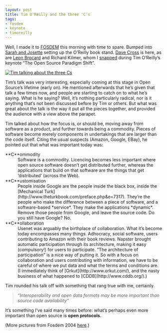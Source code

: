 ```yaml
---
layout: post
title: Tim O'Reilly and the three 'C's
tags:
- fosdem
- keynote
- timoreilly
---
```



Well, I made it to [FOSDEM](http://www.fosdem.org/ "FOSDEM") this morning with time to spare. Bumped into [Sarah and Josette](/~dj/2004/02/Fosdem/SarahAndJosette.jpg) setting up the O’Reilly book stand. [Dave Cross](http://use.perl.org/%7Edavorg/journal "Dave Cross") is here, as are [Leon Brocard](http://use.perl.org/%7Eacme/journal "Leon Brocard") and Richard Kilmer, whom I [snapped](/~dj/2004/02/Fosdem/LeonAndRichard.jpg) during Tim O’Reilly’s keynote “The Open Source Paradigm Shift”.

[![Tim talking about the three Cs](/~dj/2004/02/Fosdem/small.TimAndTheThreeCs.jpg)](/~dj/2004/02/Fosdem/TimAndTheThreeCs.jpg)

Tim’s talk was very interesting, especially coming at this stage in Open Source’s lifetime (early on). He mentioned afterwards that he’s given that talk a few times now, and people are starting to catch on to what he’s saying. What is he saying? Well, it’s nothing particularly radical, nor is it anything that’s not been discussed before by Tim or others. But what was great about the talk is the way it put all the pieces together, and provided the audience with a view above the parapet.

Tim talked about how the focus is, or should be, moving away from software as a product, and further towards being a commodity. Pieces of software become merely components in undertakings that are larger than the code itself. Citing the usual suspects (Amazon, Google, EBay), he pointed out that what was important today was:

<dl><dt>**C**ommodity</dt><dd> Software is a commodity. Licencing becomes less important where open source software doesn’t get distributed further, whereas the applications that build on that software are the things that get ‘distributed’ (across the Web). </dd><dt>**C**ustomisation</dt><dd> People inside Google are the people inside the black box, inside the [Mechanical Turk](http://www.theturkbook.com/preface.php&e=7317). They’re the people who make the difference between a piece of software, and a software-based *service*. They make the applications *dynamic*. Remove those people from Google, and leave the source code. Do you still have Google? No. </dd><dt>**C**ollaboration</dt><dd> Usenet was arguably the birthplace of collaboration. What it’s become today encompasses many things. Adhocracy, social software, users contributing to Amazon with their book reviews. Napster brought automatic participation through its architecture, making it easy (compulsory!) for users to participate. “The architecture of participation” is a nice way of putting it. So with a focus on collaboration and users contributing with information, we have to be careful of where we put data and what the terms and conditions are. (I immediately think of [Orkut](http://www.orkut.com/), and the nasty business of what happened to [CDDB](http://www.cddb.org/).) </dd></dl>Tim rounded his talk off with something that rang true with me, certainly.

> *“Interoperability and open data formats may be more important than source code availability”*

It’s something I’ve said many times before: what’s perhaps even more important than open source is **open protocols**.

(More pictures from Fosdem 2004 [here](/~dj/2004/02/Fosdem).)



